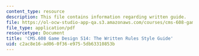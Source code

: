 ```yaml
---
content_type: resource
description: This file contains information regarding written guide.
file: https://ol-ocw-studio-app-qa.s3.amazonaws.com/courses/cms-608-game-design-spring-2014/c2ac8e16ad060f36e9755db63310853b_MITCMS_608S14_WrittenGuide.pdf
file_type: application/pdf
resourcetype: Document
title: 'CMS.608 Game Design S14: The Written Rules Style Guide'
uid: c2ac8e16-ad06-0f36-e975-5db63310853b
---
```

